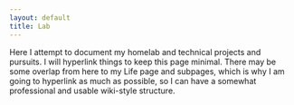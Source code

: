 ```yaml
---
layout: default
title: Lab
---
```


Here I attempt to document my homelab and technical projects and pursuits.
I will hyperlink things to keep this page minimal. There may be some overlap from here to my Life page and subpages, which is why I am going to hyperlink as much as possible, so I can have a somewhat professional and usable wiki-style structure. 